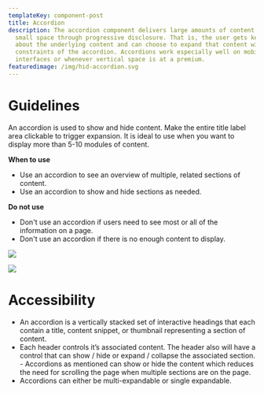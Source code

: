 ```yaml
---
templateKey: component-post
title: Accordion
description: The accordion component delivers large amounts of content in a
  small space through progressive disclosure. That is, the user gets key details
  about the underlying content and can choose to expand that content within the
  constraints of the accordion. Accordions work especially well on mobile
  interfaces or whenever vertical space is at a premium.
featuredimage: /img/hid-accordion.svg
---
```

# **G﻿uidelines**

An accordion is used to show and hide content. Make the entire title label area clickable to trigger expansion. It is ideal to use when you want to display more than 5-10 modules of content.

**When to use**

* Use an accordion to see an overview of multiple, related sections of content.
* Use an accordion to show and hide sections as needed.

**D﻿o not use**

* Don't use an accordion if users need to see most or all of the information on a page.
* Don't use an accordion if there is no enough content to display.

![](/img/accordian.png)

![](/img/states-accordian.png)

# **Accessibility**

- An accordion is a vertically stacked set of interactive headings that each contain a title, content snippet, or thumbnail representing a section of content.
- Each header controls it’s associated content. The header also will have a control that can show / hide or expand / collapse the associated section.
-﻿ Accordions as mentioned can show or hide the content which reduces the need for scrolling the page when multiple sections are on the page. 
- Accordions can either be multi-expandable or single expandable. 


